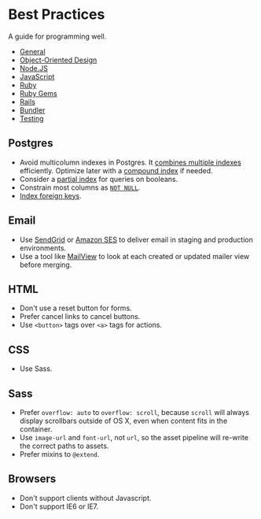 Best Practices
==============

A guide for programming well.

* [General](/best-practices/general)
* [Object-Oriented Design](/best-practices/object-oriented-design)
* [Node.JS](/best-practices/nodejs)
* [JavaScript](/best-practices/javascript)
* [Ruby](/best-practices/ruby)
* [Ruby Gems](/best-practices/ruby-gems)
* [Rails](/best-practices/rails)
* [Bundler](/best-practices/bundler)
* [Testing](/best-practices/testing)







Postgres
--------

* Avoid multicolumn indexes in Postgres. It [combines multiple indexes]
efficiently. Optimize later with a [compound index] if needed.
* Consider a [partial index] for queries on booleans.
* Constrain most columns as [`NOT NULL`].
* [Index foreign keys].

[`NOT NULL`]: http://www.postgresql.org/docs/9.1/static/ddl-constraints.html#AEN2444
[combines multiple indexes]: http://www.postgresql.org/docs/9.1/static/indexes-bitmap-scans.html
[compound index]: http://www.postgresql.org/docs/9.2/static/indexes-bitmap-scans.html
[partial index]: http://www.postgresql.org/docs/9.1/static/indexes-partial.html
[Index foreign keys]: https://tomafro.net/2009/08/using-indexes-in-rails-index-your-associations


Email
-----

* Use [SendGrid] or [Amazon SES] to deliver email in staging and production
environments.
* Use a tool like [MailView] to look at each created or updated mailer view
before merging.

[Amazon SES]: http://robots.thoughtbot.com/post/3105121049/delivering-email-with-amazon-ses-in-a-rails-3-app
[SendGrid]: https://devcenter.heroku.com/articles/sendgrid
[MailView]: https://github.com/37signals/mail_view




HTML
----

* Don't use a reset button for forms.
* Prefer cancel links to cancel buttons.
* Use `<button>` tags over `<a>` tags for actions.

CSS
---

* Use Sass.

Sass
----

* Prefer `overflow: auto` to `overflow: scroll`, because `scroll` will always
display scrollbars outside of OS X, even when content fits in the container.
* Use `image-url` and `font-url`, not `url`, so the asset pipeline will re-write
the correct paths to assets.
* Prefer mixins to `@extend`.

Browsers
--------

* Don't support clients without Javascript.
* Don't support IE6 or IE7.

